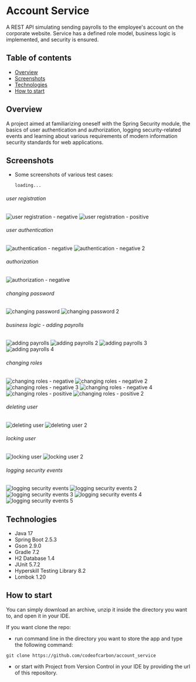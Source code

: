 # Account Service
A REST API simulating sending payrolls to the employee's account on the corporate website. Service has a defined role model, business logic is implemented, and security is ensured.

## Table of contents
* [Overview](#overview)
* [Screenshots](#screenshots)
* [Technologies](#technologies)
* [How to start](#how-to-start)

## Overview
A project aimed at familiarizing oneself with the Spring Security module, the basics of user authentication and authorization, logging security-related events and learning about various requirements of modern information security standards for web applications.

## Screenshots
- Some screenshots of various test cases:

  ``loading...``

###### user registration
![user registration - negative](src/main/resources/screenshots/user_registration-negative.png) 
![user registration - positive](src/main/resources/screenshots/user_registration-positive.png)

###### user authentication
![authentication - negative](src/main/resources/screenshots/authentication-negative.png)
![authentication - negative 2](src/main/resources/screenshots/authentication-negative_2.png)

###### authorization
![authorization - negative](src/main/resources/screenshots/role_model_authorization-negative.png)

###### changing password
![changing password](src/main/resources/screenshots/changing_password.png)
![changing password 2](src/main/resources/screenshots/changing_password_2.png)

###### business logic - adding payrolls
![adding payrolls](src/main/resources/screenshots/business_logic-adding_payrolls.png)
![adding payrolls 2](src/main/resources/screenshots/business_logic-adding_payrolls_2.png)
![adding payrolls 3](src/main/resources/screenshots/business_logic-adding_payrolls_3.png)
![adding payrolls 4](src/main/resources/screenshots/business_logic-adding_payrolls_4.png)

###### changing roles
![changing roles - negative](src/main/resources/screenshots/changing_roles-negative.png)
![changing roles - negative 2](src/main/resources/screenshots/changing_roles-negative_2.png)
![changing roles - negative 3](src/main/resources/screenshots/changing_roles-negative_3.png)
![changing roles - negative 4](src/main/resources/screenshots/changing_roles-negative_4.png)
![changing roles - positive](src/main/resources/screenshots/changing_roles-positive.png)
![changing roles - positive 2](src/main/resources/screenshots/changing_roles-positive_2.png)

###### deleting user
![deleting user](src/main/resources/screenshots/deleting_user.png)
![deleting user 2](src/main/resources/screenshots/deleting_user.png)

###### locking user
![locking user](src/main/resources/screenshots/locking_user.png)
![locking user 2](src/main/resources/screenshots/locking_user_2.png)

###### logging security events
![logging security events](src/main/resources/screenshots/logging_security_events.png)
![logging security events 2](src/main/resources/screenshots/logging_security_events_2.png)
![logging security events 3](src/main/resources/screenshots/logging_security_events_3.png)
![logging security events 4](src/main/resources/screenshots/logging_security_events_4.png)
![logging security events 5](src/main/resources/screenshots/logging_security_events_5.png)

## Technologies
- Java 17
- Spring Boot 2.5.3
- Gson 2.9.0
- Gradle 7.2
- H2 Database 1.4
- JUnit 5.7.2
- Hyperskill Testing Library 8.2
- Lombok 1.20

## How to start
You can simply download an archive, unzip it inside the directory you want to, and open it in your IDE.

If you want clone the repo:

- run command line in the directory you want to store the app and type the following command:

``git clone https://github.com/codeofcarbon/account_service``

- or start with Project from Version Control in your IDE by providing the url of this repository.
